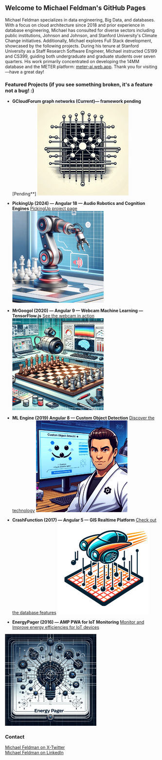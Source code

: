 ## Welcome to Michael Feldman's GitHub Pages

Michael Feldman specializes in data engineering, Big Data, and databases. With a focus on cloud architecture since 2018 and prior experience in database engineering, Michael has consulted for diverse sectors including public institutions, Johnson and Johnson, and Stanford University's Climate Change initiatives. Additionally, Michael explores Full Stack development, showcased by the following projects. During his tenure at Stanford University as a Staff Research Software Engineer, Michael instructed CS199 and CS399, guiding both undergraduate and graduate students over seven quarters. His work primarily concentrated on developing the 14MM database and the METER platform: [meter-ai.web.app](https://meter-ai.web.app). Thank you for visiting—have a great day!

### Featured Projects (if you see something broken, it's a feature not a bug! :)

- **GCloudForum graph networks (Current)— framework pending** [Pending**]
  <img src="/images/gcloudforum.webp" width="300" alt="The GCloudForum!" >  
 

- **PickingUp (2024) — Angular 18 — Audio Robotics and Cognition Engines** [PickingUp project page](https://pickingup.web.app/)
  <img src="/images/pickingup.webp" width="300" alt="Angular 18 Audio Robotics and cognition engines" >  
  
- **MrGoogol (2020) — Angular 9 — Webcam Machine Learning — TensorFlow.js** [See the webcam in action](https://app.mrgoogol.com/videoCategories)
  <img src="/images/mrgoogol.webp" width="300" alt="Angular 9 and Webcam and TensorFlow.js and custom-trained AutoML model for Machine Learning classification OpenCV mobilenet 2.1.0" >  


- **ML Engine (2019) Angular 8 — Custom Object Detection** [Discover the technology](https://app.darndimples.com)
  <img src="/images/darndimples.webp" width="300" alt="Angular 8 and Custom Trained algorithms" >

- **CrashFunction (2017) — Angular 5 — GIS Realtime Platform** [Check out the database features](https://app.crashfunction.com)
  <img src="/images/0crashes.webp" width="300" alt="Angular 5 and Firebase Realtime Database and Firestore and Mapbox Geo-coordinates and BigQuery and back-end SQL server engine simulators" >  
  

- **EnergyPager (2016) —  AMP PWA for IoT Monitoring** [Monitor and Improve energy efficiencies for IoT devices](https://app.energypager.com)
<img src="/images/epager.png" width="300" alt="Angular 5 and Firebase Realtime Database, Firestore, Mapbox Geo-coordinates, BigQuery, back-end engine simulators" >  

### Contact
[Michael Feldman on X-Twitter](https://twitter.com/Feldman1Michael)  
[Michael Feldman on LinkedIn](https://www.linkedin.com/in/mfeldman143/)
